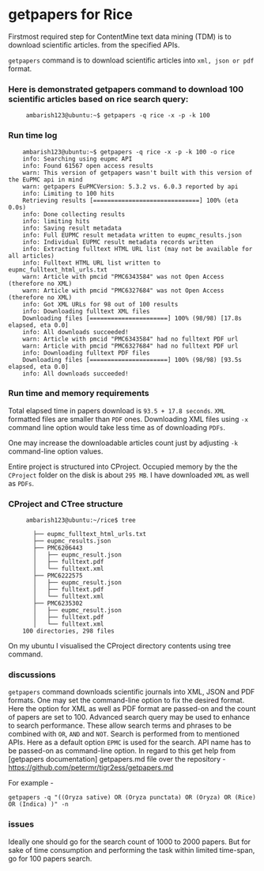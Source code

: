 # getpapers for Rice

Firstmost required step for ContentMine text data mining (TDM) is to download scientific articles. from the specified APIs.

`getpapers` command is to download scientific articles into `xml, json or pdf` format.

### Here is demonstrated getpapers command to download 100 scientific articles based on rice search query:
```
     ambarish123@ubuntu:~$ getpapers -q rice -x -p -k 100  
```


### Run time log
```
    ambarish123@ubuntu:~$ getpapers -q rice -x -p -k 100 -o rice 
    info: Searching using eupmc API
    info: Found 61567 open access results
    warn: This version of getpapers wasn't built with this version of the EuPMC api in mind
    warn: getpapers EuPMCVersion: 5.3.2 vs. 6.0.3 reported by api
    info: Limiting to 100 hits
    Retrieving results [==============================] 100% (eta 0.0s)
    info: Done collecting results
    info: limiting hits
    info: Saving result metadata
    info: Full EUPMC result metadata written to eupmc_results.json
    info: Individual EUPMC result metadata records written
    info: Extracting fulltext HTML URL list (may not be available for all articles)
    info: Fulltext HTML URL list written to eupmc_fulltext_html_urls.txt
    warn: Article with pmcid "PMC6343584" was not Open Access (therefore no XML)
    warn: Article with pmcid "PMC6327684" was not Open Access (therefore no XML)
    info: Got XML URLs for 98 out of 100 results
    info: Downloading fulltext XML files
    Downloading files [======================] 100% (98/98) [17.8s elapsed, eta 0.0]
    info: All downloads succeeded!
    warn: Article with pmcid "PMC6343584" had no fulltext PDF url
    warn: Article with pmcid "PMC6327684" had no fulltext PDF url
    info: Downloading fulltext PDF files
    Downloading files [======================] 100% (98/98) [93.5s elapsed, eta 0.0]
    info: All downloads succeeded!
```
### Run time and memory requirements

Total elapsed time in papers download is `93.5 + 17.8 seconds`. 
`XML` formatted files are smaller than `PDF` ones. Downloading XML files using  `-x` command line option
would take less time as of downloading `PDFs`. 

One may increase the downloadable articles count just by adjusting `-k` command-line option values.

Entire project is structured into CProject.
Occupied memory by the the `CProject` folder on the disk is about `295 MB`. I have downloaded `XML` as well as `PDFs`.

### CProject and CTree structure
```
     ambarish123@ubuntu:~/rice$ tree

       ├── eupmc_fulltext_html_urls.txt
       ├── eupmc_results.json
       ├── PMC6206443
       │   ├── eupmc_result.json
       │   ├── fulltext.pdf
       │   └── fulltext.xml
       ├── PMC6222575
       │   ├── eupmc_result.json
       │   ├── fulltext.pdf
       │   └── fulltext.xml
       ├── PMC6235302
       │   ├── eupmc_result.json
       │   ├── fulltext.pdf
       │   └── fulltext.xml
    100 directories, 298 files
```
On my ubuntu I visualised the CProject directory contents using tree command.

### discussions

`getpapers` command downloads scientific journals into XML, JSON and PDF formats. 
One may set the command-line option to fix the desired format. Here the option for XML 
as well as PDF format are passed-on and the count of papers are set to 100. Advanced search query
may be used to enhance to search performance. These allow search terms and phrases to be combined with
`OR`, `AND` and `NOT`. Search is performed from to mentioned APIs. Here as a default option `EPMC` is used for the search.
API name has to be passed-on as command-line option. In regard to this get help from [getpapers documentation] getpapers.md file over 
the repository - https://github.com/petermr/tigr2ess/getpapers.md 

For example - 

    getpapers -q "((Oryza sative) OR (Oryza punctata) OR (Oryza) OR (Rice) OR (Indica) )" -n


### issues

Ideally one should go for the search count of 1000 to 2000 papers. But for sake of time consumption
and performing the task within limited time-span, go for 100 papers search.



